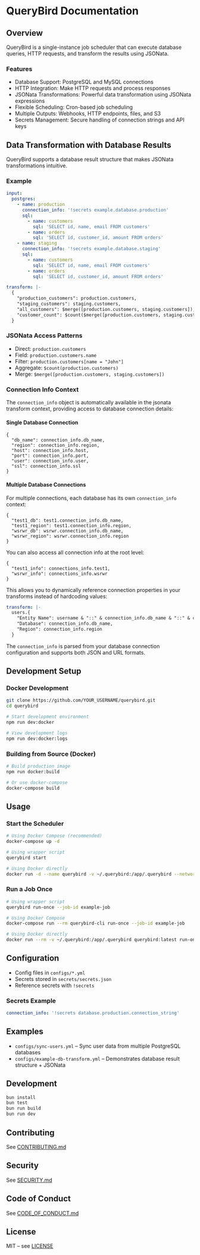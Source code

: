 # QueryBird Documentation

## Overview

QueryBird is a single-instance job scheduler that can execute database queries, HTTP requests, and transform the results using JSONata.

### Features

- Database Support: PostgreSQL and MySQL connections
- HTTP Integration: Make HTTP requests and process responses
- JSONata Transformations: Powerful data transformation using JSONata expressions
- Flexible Scheduling: Cron-based job scheduling
- Multiple Outputs: Webhooks, HTTP endpoints, files, and S3
- Secrets Management: Secure handling of connection strings and API keys

## Data Transformation with Database Results

QueryBird supports a database result structure that makes JSONata transformations intuitive.

### Example

```yaml
input:
  postgres:
    - name: production
      connection_info: '!secrets example.database.production'
      sql:
        - name: customers
          sql: 'SELECT id, name, email FROM customers'
        - name: orders
          sql: 'SELECT id, customer_id, amount FROM orders'
    - name: staging
      connection_info: '!secrets example.database.staging'
      sql:
        - name: customers
          sql: 'SELECT id, name, email FROM customers'
        - name: orders
          sql: 'SELECT id, customer_id, amount FROM orders'

transform: |-
  {
    "production_customers": production.customers,
    "staging_customers": staging.customers,
    "all_customers": $merge([production.customers, staging.customers]),
    "customer_count": $count($merge([production.customers, staging.customers]))
  }
```

### JSONata Access Patterns

- Direct: `production.customers`
- Field: `production.customers.name`
- Filter: `production.customers[name = "John"]`
- Aggregate: `$count(production.customers)`
- Merge: `$merge([production.customers, staging.customers])`

### Connection Info Context

The `connection_info` object is automatically available in the jsonata transform context, providing access to database connection details:

#### Single Database Connection

```jsonata
{
  "db_name": connection_info.db_name,
  "region": connection_info.region,
  "host": connection_info.host,
  "port": connection_info.port,
  "user": connection_info.user,
  "ssl": connection_info.ssl
}
```

#### Multiple Database Connections

For multiple connections, each database has its own `connection_info` context:

```jsonata
{
  "test1_db": test1.connection_info.db_name,
  "test1_region": test1.connection_info.region,
  "wsrwr_db": wsrwr.connection_info.db_name,
  "wsrwr_region": wsrwr.connection_info.region
}
```

You can also access all connection info at the root level:

```jsonata
{
  "test1_info": connections_info.test1,
  "wsrwr_info": connections_info.wsrwr
}
```

This allows you to dynamically reference connection properties in your transforms instead of hardcoding values:

```yaml
transform: |-
  users.{
    "Entity Name": username & "::" & connection_info.db_name & "::" & connection_info.region,
    "Database": connection_info.db_name,
    "Region": connection_info.region
  }
```

The `connection_info` is parsed from your database connection configuration and supports both JSON and URL formats.

## Development Setup

### Docker Development

```bash
git clone https://github.com/YOUR_USERNAME/querybird.git
cd querybird

# Start development environment
npm run dev:docker

# View development logs
npm run dev:docker:logs
```

### Building from Source (Docker)

```bash
# Build production image
npm run docker:build

# Or use docker-compose
docker-compose build
```

## Usage

### Start the Scheduler

```bash
# Using Docker Compose (recommended)
docker-compose up -d

# Using wrapper script
querybird start

# Using Docker directly
docker run -d --name querybird -v ~/.querybird:/app/.querybird --network host querybird:latest
```

### Run a Job Once

```bash
# Using wrapper script
querybird run-once --job-id example-job

# Using Docker Compose
docker-compose run --rm querybird-cli run-once --job-id example-job

# Using Docker directly
docker run --rm -v ~/.querybird:/app/.querybird querybird:latest run-once --job-id example-job
```

## Configuration

- Config files in `configs/*.yml`
- Secrets stored in `secrets/secrets.json`
- Reference secrets with `!secrets`

### Secrets Example

```yaml
connection_info: '!secrets database.production.connection_string'
```

## Examples

- `configs/sync-users.yml` – Sync user data from multiple PostgreSQL databases
- `configs/example-db-transform.yml` – Demonstrates database result structure + JSONata

## Development

```bash
bun install
bun test
bun run build
bun run dev
```

## Contributing

See [CONTRIBUTING.md](CONTRIBUTING.md)

## Security

See [SECURITY.md](SECURITY.md)

## Code of Conduct

See [CODE_OF_CONDUCT.md](CODE_OF_CONDUCT.md)

## License

MIT – see [LICENSE](LICENSE)
